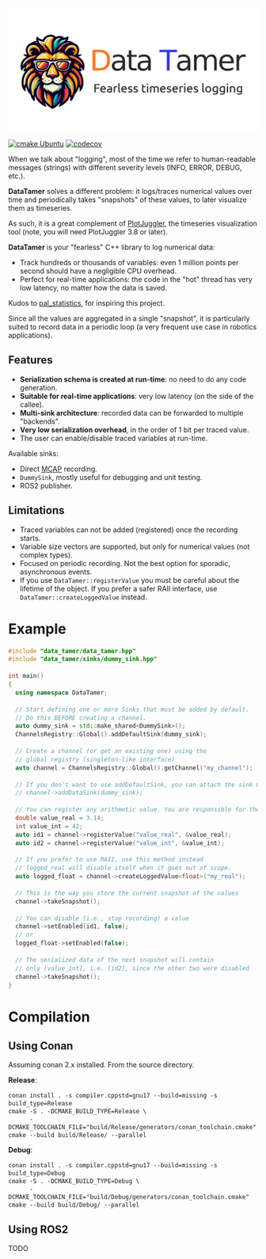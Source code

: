 ![Data Tamer](data_tamer_logo.png)

[![cmake Ubuntu](https://github.com/facontidavide/data_tamer/actions/workflows/cmake_ubuntu.yml/badge.svg)](https://github.com/facontidavide/data_tamer/actions/workflows/cmake_ubuntu.yml)
[![codecov](https://codecov.io/gh/facontidavide/data_tamer/graph/badge.svg?token=D0wtsntWds)](https://codecov.io/gh/facontidavide/data_tamer)

When we talk about "logging", most of the time we refer to human-readable
messages (strings) with different severity levels (INFO, ERROR, DEBUG, etc.).
 
**DataTamer** solves a different problem: it logs/traces numerical values over time and
periodically takes "snapshots" of these values, to later visualize them as timeseries.

As such, it is a great complement of [PlotJuggler](https://github.com/facontidavide/PlotJuggler),
the timeseries visualization tool (note, you will need PlotJuggler 3.8 or later).

**DataTamer** is your "fearless" C++ library to log numerical data:

- Track hundreds or thousands of variables: even 1 million points per second 
should have a negligible CPU overhead.
- Perfect for real-time applications: the code in the "hot" thread has very low latency, no matter how the data is saved.

Kudos to [pal_statistics](https://github.com/pal-robotics/pal_statistics), for inspiring this project.

Since all the values are aggregated in a single "snapshot", it is particularly 
suited to record data in a periodic loop (a very frequent use case in robotics applications).

## Features

- **Serialization schema is created at run-time**: no need to do any code generation.
- **Suitable for real-time applications**: very low latency (on the side of the callee).
- **Multi-sink architecture**: recorded data can be forwarded to multiple "backends". 
- **Very low serialization overhead**, in the order of 1 bit per traced value.
- The user can enable/disable traced variables at run-time.

Available sinks:

- Direct [MCAP](https://mcap.dev/) recording.
- `DummySink`, mostly useful for debugging and unit testing.
- ROS2 publisher. 

## Limitations

- Traced variables can not be added (registered) once the recording starts.
- Variable size vectors are supported, but only for numerical values (not complex types).
- Focused on periodic recording. Not the best option for sporadic, asynchronous events.
- If you use `DataTamer::registerValue` you must be careful about the lifetime of the
object. If you prefer a safer RAII interface, use `DataTamer::createLoggedValue` instead.

# Example

```cpp
#include "data_tamer/data_tamer.hpp"
#include "data_tamer/sinks/dummy_sink.hpp"

int main()
{
  using namespace DataTamer;

  // Start defining one or more Sinks that must be added by default.
  // Do this BEFORE creating a channel.
  auto dummy_sink = std::make_shared<DummySink>();
  ChannelsRegistry::Global().addDefaultSink(dummy_sink);

  // Create a channel (or get an existing one) using the 
  // global registry (singleton-like interface)
  auto channel = ChannelsRegistry::Global().getChannel("my_channel");

  // If you don't want to use addDefaultSink, you can attach the sink manually:
  // channel->addDataSink(dummy_sink);

  // You can register any arithmetic value. You are responsible for their lifetime
  double value_real = 3.14;
  int value_int = 42;
  auto id1 = channel->registerValue("value_real", &value_real);
  auto id2 = channel->registerValue("value_int", &value_int);

  // If you prefer to use RAII, use this method instead
  // logged_real will disable itself when it goes out of scope.
  auto logged_float = channel->createLoggedValue<float>("my_real");

  // This is the way you store the current snapshot of the values
  channel->takeSnapshot();

  // You can disable (i.e., stop recording) a value
  channel->setEnabled(id1, false);
  // or
  logged_float->setEnabled(false);

  // The serialized data of the next snapshot will contain
  // only [value_int], i.e. [id2], since the other two were disabled
  channel->takeSnapshot();
}
```

# Compilation

## Using Conan

Assuming conan 2.x installed. From the source directory.

**Release**:

```
conan install . -s compiler.cppstd=gnu17 --build=missing -s build_type=Release
cmake -S . -DCMAKE_BUILD_TYPE=Release \
      -DCMAKE_TOOLCHAIN_FILE="build/Release/generators/conan_toolchain.cmake"
cmake --build build/Release/ --parallel
```

**Debug**:

```
conan install . -s compiler.cppstd=gnu17 --build=missing -s build_type=Debug
cmake -S . -DCMAKE_BUILD_TYPE=Debug \
      -DCMAKE_TOOLCHAIN_FILE="build/Debug/generators/conan_toolchain.cmake"
cmake --build build/Debug/ --parallel
```

## Using ROS2

TODO
